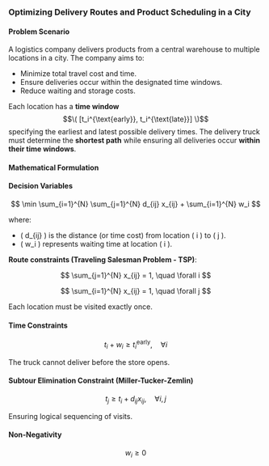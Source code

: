 ### Optimizing Delivery Routes and Product Scheduling in a City

#### Problem Scenario

A logistics company delivers products from a central warehouse to multiple locations in a city. The company aims to:

- Minimize total travel cost and time.
- Ensure deliveries occur within the designated time windows.
- Reduce waiting and storage costs.

Each location has a **time window** $$\( [t_i^{\text{early}}, t_i^{\text{late}}] \)$$ specifying the earliest and latest possible delivery times. The delivery truck must determine the **shortest path** while ensuring all deliveries occur **within their time windows**.

#### Mathematical Formulation

#### Decision Variables
$$
\min \sum_{i=1}^{N} \sum_{j=1}^{N} d_{ij} x_{ij} + \sum_{i=1}^{N} w_i
$$

where:


- \( d_{ij} \) is the distance (or time cost) from location \( i \) to \( j \).
- \( w_i \) represents waiting time at location \( i \).

 **Route constraints (Traveling Salesman Problem - TSP)**:

$$
\sum_{j=1}^{N} x_{ij} = 1, \quad \forall i
$$

$$
\sum_{i=1}^{N} x_{ij} = 1, \quad \forall j
$$

   Each location must be visited exactly once.

#### Time Constraints

$$
t_i + w_i \geq t_i^{\text{early}}, \quad \forall i
$$

The truck cannot deliver before the store opens.

#### Subtour Elimination Constraint (Miller-Tucker-Zemlin)

$$
t_j \geq t_i + d_{ij} x_{ij}, \quad \forall i, j
$$

Ensuring logical sequencing of visits.

#### Non-Negativity

$$
w_i \geq 0
$$

